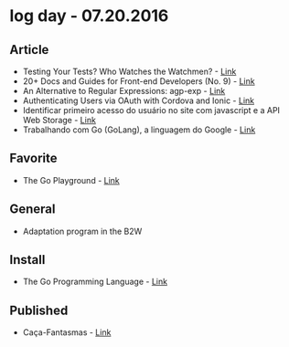 # log day - 07.20.2016

## Article

- Testing Your Tests? Who Watches the Watchmen? - [Link](https://www.sitepoint.com/testing-your-tests-who-watches-the-watchmen/)
- 20+ Docs and Guides for Front-end Developers (No. 9) - [Link](https://www.sitepoint.com/20-docs-guides-front-end-developers-9/)
- An Alternative to Regular Expressions: agp-exp - [Link](https://www.sitepoint.com/alternative-to-regular-expressions/)
- Authenticating Users via OAuth with Cordova and Ionic - [Link](https://www.sitepoint.com/authenticating-users-via-oauth-with-cordova-and-ionic/)
- Identificar primeiro acesso do usuário no site com javascript e a API Web Storage - [Link](http://www2.codigosecafe.com/site/identificar-primeiro-acesso-do-usuario-no-site-com-javascript-e-a-api-web-storage-dicas-de-programacao/)
- Trabalhando com Go (GoLang), a linguagem do Google - [Link](http://imasters.com.br/linguagens/trabalhando-com-go-golang-a-linguagem-do-google/)


## Favorite

- The Go Playground - [Link](https://play.golang.org/)


## General

- Adaptation program in the B2W


## Install 

- The Go Programming Language - [Link](https://golang.org/dl/)


## Published

- Caça-Fantasmas - [Link](http://imhomovies.com.br/opinions/em-cartaz/ghostbusters-2016/)
